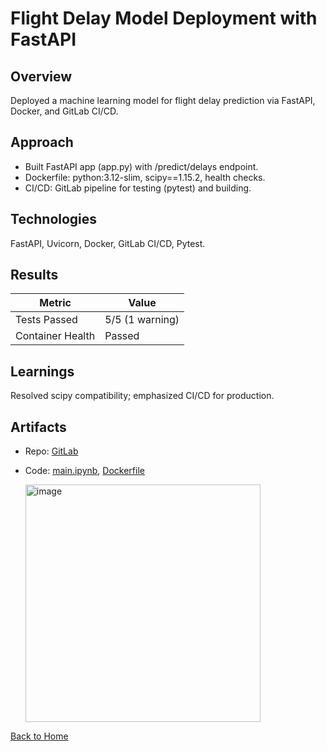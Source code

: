 # Flight Delay Model Deployment with FastAPI

## Overview
Deployed a machine learning model for flight delay prediction via FastAPI, Docker, and GitLab CI/CD.

## Approach
- Built FastAPI app (app.py) with /predict/delays endpoint.
- Dockerfile: python:3.12-slim, scipy==1.15.2, health checks.
- CI/CD: GitLab pipeline for testing (pytest) and building.

## Technologies
FastAPI, Uvicorn, Docker, GitLab CI/CD, Pytest.

## Results
| Metric          | Value          |
|-----------------|----------------|
| Tests Passed    | 5/5 (1 warning)|
| Container Health| Passed         |

## Learnings
Resolved scipy compatibility; emphasized CI/CD for production.

## Artifacts
- Repo: [GitLab](https://gitlab.com/wgu-gitlab-environment/student-repos/jmillil/d602-deployment-task-3)
- Code: [main.ipynb](../Flight_Delay_Prediction_ML_Pipeline/poly_regressor_Python_1.0.0.ipynb), [Dockerfile](../ml_deployment_dockerfile)

  <img width="376" height="380" alt="image" src="https://github.com/user-attachments/assets/63572d18-4cb5-4448-98fa-13514a01d6cd" />


[Back to Home](/)
